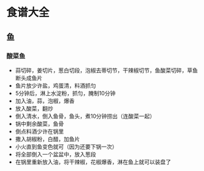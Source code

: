 # 食谱大全
## 鱼
### 酸菜鱼
+ 蒜切碎，姜切片，葱白切段，泡椒去蒂切节，干辣椒切节，鱼酸菜切碎，草鱼断头成鱼片
+ 鱼片放少许盐，鸡蛋清，料酒抓匀
+ 5分钟后，淋上水淀粉，抓匀，腌制10分钟
+ 加入油，蒜，泡椒，爆香
+ 放入酸菜，翻炒
+ 倒入清水，倒入鱼骨，鱼头，煮10分钟捞出（连酸菜一起）
+ 锅中剩余酸菜，鱼骨
+ 倒点料酒少许在锅里
+ 撒入胡椒粉，白醋，加鱼片
+ 小火直到鱼变色就可（因为还要下锅一次）
+ 将全部倒入一个盆盆中，放入葱段
+ 在锅里重新放入油，将干辣椒，花椒爆香，淋在鱼上就可以装盘了
